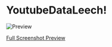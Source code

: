 # YoutubeDataLeech!

![Preview](https://user-images.githubusercontent.com/122232758/216769915-96a08855-220e-4c9b-b8dd-e2f24a7dff4b.png)

[Full Screenshot Preview](https://user-images.githubusercontent.com/122232758/216769421-76d28ba6-9524-4408-8fb5-8412aed23495.png)
